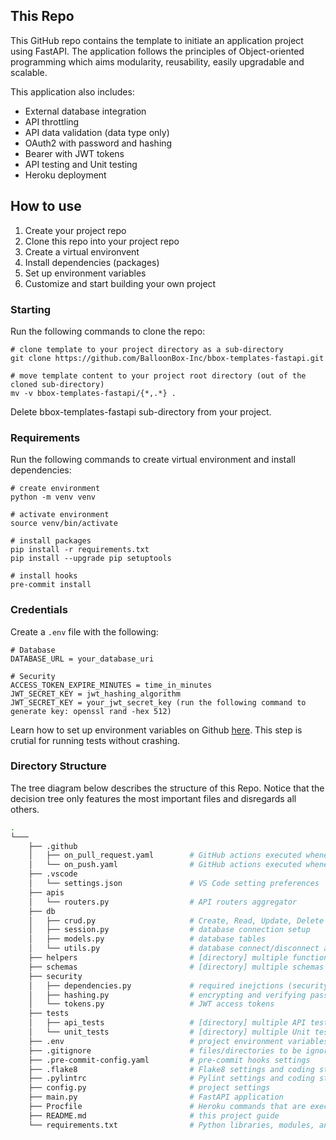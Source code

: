 ## This Repo

This GitHub repo contains the template to initiate an application project using FastAPI. The application follows the principles of Object-oriented programming which aims modularity, reusability, easily upgradable and scalable.

This application also includes:

- External database integration
- API throttling
- API data validation (data type only)
- OAuth2 with password and hashing
- Bearer with JWT tokens
- API testing and Unit testing
- Heroku deployment

## How to use

1. Create your project repo
2. Clone this repo into your project repo
3. Create a virtual environvent
4. Install dependencies (packages)
5. Set up environment variables
6. Customize and start building your own project

### Starting

Run the following commands to clone the repo:

```
# clone template to your project directory as a sub-directory
git clone https://github.com/BalloonBox-Inc/bbox-templates-fastapi.git

# move template content to your project root directory (out of the cloned sub-directory)
mv -v bbox-templates-fastapi/{*,.*} .
```

Delete bbox-templates-fastapi sub-directory from your project.

### Requirements

Run the following commands to create virtual environment and install dependencies:

```
# create environment
python -m venv venv

# activate environment
source venv/bin/activate

# install packages
pip install -r requirements.txt
pip install --upgrade pip setuptools

# install hooks
pre-commit install
```

### Credentials

Create a `.env` file with the following:

```
# Database
DATABASE_URL = your_database_uri

# Security
ACCESS_TOKEN_EXPIRE_MINUTES = time_in_minutes
JWT_SECRET_KEY = jwt_hashing_algorithm
JWT_SECRET_KEY = your_jwt_secret_key (run the following command to generate key: openssl rand -hex 512)
```

Learn how to set up environment variables on Github [here](https://adamtheautomator.com/github-actions-environment-variables/#Managing_Environment_Variables_via_GitHub_Actions_environment_variables_and_Secrets). This step is crutial for running tests without crashing.

### Directory Structure

The tree diagram below describes the structure of this Repo. Notice that the decision tree only features the most important files and disregards all others.

```bash
.
└───
    ├── .github
    │   ├── on_pull_request.yaml        # GitHub actions executed whenever a pull request is made
    │   └── on_push.yaml                # GitHub actions executed whenever a push is made
    ├── .vscode
    │   └── settings.json               # VS Code setting preferences
    ├── apis
    │   └── routers.py                  # API routers aggregator
    ├── db
    │   ├── crud.py                     # Create, Read, Update, Delete (CRUD) operations to manage data elements of relational databases
    │   ├── session.py                  # database connection setup
    │   ├── models.py                   # database tables
    │   └── utils.py                    # database connect/disconnect assurance process
    ├── helpers                         # [directory] multiple functions that support the application
    ├── schemas                         # [directory] multiple schemas used to validate received data and reformat it before sending back to the client/browser (http requests/responses)
    ├── security
    │   ├── dependencies.py             # required inejctions (security and authentication) to happen before running an API router
    │   ├── hashing.py                  # encrypting and verifying passwords
    │   └── tokens.py                   # JWT access tokens
    ├── tests
    │   ├── api_tests                   # [directory] multiple API tests: process of checking the functionality, reliability, performance, and security of the programming interfaces
    │   └── unit_tests                  # [directory] multiple Unit tests: process of checking each individual units of source code
    ├── .env                            # project environment variables
    ├── .gitignore                      # files/directories to be ignored by GitHub when commiting code
    ├── .pre-commit-config.yaml         # pre-commit hooks settings
    ├── .flake8                         # Flake8 settings and coding standards on a module-by-module basis
    ├── .pylintrc                       # Pylint settings and coding standards on a module-by-module basis
    ├── config.py                       # project settings
    ├── main.py                         # FastAPI application
    ├── Procfile                        # Heroku commands that are executed by the dyno's app on startup
    ├── README.md                       # this project guide
    └── requirements.txt                # Python libraries, modules, and packages that are used while developing this project
```
